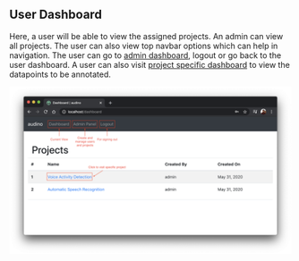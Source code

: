 ## User Dashboard

Here, a user will be able to view the assigned projects. An admin can view all projects. The user can also view top navbar options which can help in navigation. The user can go to [admin dashboard](./admin-dashboard.md), logout or go back to the user dashboard. A user can also visit [project specific dashboard](./project-dashboard.md) to view the datapoints to be annotated.

[![User Dashboard](../assets/user-dashboard.png)](../assets/user-dashboard.png)
